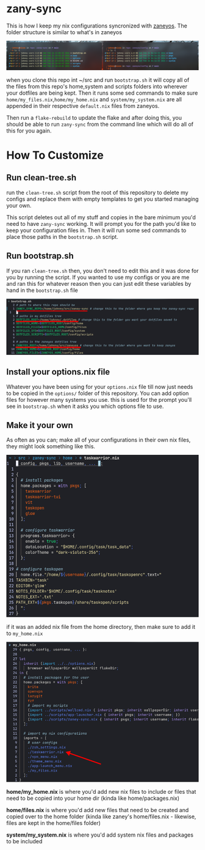 # zany-sync
This is how I keep my nix configurations syncronized with [zaneyos](https://gitlab.com/Zaney/zaneyos). The folder structure is similar to what's in zaneyos

![](img/config_tree.png)

when you clone this repo int ~/src and run `bootstrap.sh` it will copy all of the files from this repo's home,system and scripts folders 
into wherever your dotfiles are being kept. Then it runs some sed commands to make sure `home/my_files.nix`,`home/my_home.nix` and `system/my_system.nix`
are all appended in their respective `default.nix` files from zaneyos.

Then run a `flake-rebuild` to update the flake and after doing this, you should be able to run `zany-sync` from the command line which will do all of this 
for you again.

# How To Customize
## Run clean-tree.sh
run the `clean-tree.sh` script from the root of this repository to delete my configs and replace them with empty templates to get you started 
managing your own.

This script deletes out all of my stuff and copies in the bare minimum you'd need to have `zany-sync` working. It will prompt you for the path you'd like 
to keep your configuration files in. Then it will run some sed commands to place those paths in the `bootstrap.sh` script.

## Run bootstrap.sh
If you ran `clean-tree.sh` then, you don't need to edit this and it was done for you by running the script. If you wanted to use my configs or you are me 
and ran this for whatever reason then you can just edit these variables by hand in the `bootstrap.sh` file

![](img/bootstrap_sh_vars.png)

## Install your options.nix file
Whatever you have been using for your `options.nix` file till now just needs to be copied in the `options/` folder of this repository. You can add option files
for however many systems you use. this is used for the prompt you'll see in `bootstrap.sh` when it asks you which options file to use.

## Make it your own 
As often as you can; make all of your configurations in their own nix files, they might look something like this.

![](img/example_nix.png)

if it was an added nix file from the home directory, then make sure to add it to `my_home.nix`

![](img/my_home_nix.png)

**home/my_home.nix** is where you'd add new nix files to include or files that need to be copied into your home dir (kinda like home/packages.nix)

**home/files.nix** is where you'd add new files that need to be created and copied over to the home folder 
(kinda like zaney's home/files.nix - likewise, files are kept in the home/files folder)

**system/my_system.nix** is where you'd add system nix files and packages to be included
